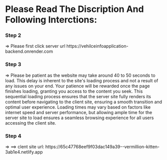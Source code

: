 <h1>Please Read The Discription And Following Interctions:</h1>

<h3>Step 2</h3> => Please first click  server url https://vehilceinfoapplication-backend.onrender.com

<h3>Step 3</h3> => Please be patient as the website may take around 40 to 50 seconds to load. This delay is inherent to the site's loading process and not a result of any issues on your end. Your patience will be rewarded once the page finishes loading, granting you access to the content you seek. This sequential loading process ensures that the server site fully renders its content before navigating to the client site, ensuring a smooth transition and optimal user experience. Loading times may vary based on factors like internet speed and server performance, but allowing ample time for the server site to load ensures a seamless browsing experience for all users accessing the client site.

<h3>Step 4</h3> =>  ==> clent site url: https://65c47768eef9f03dac149a39--vermillion-kitten-3ab1e4.netlify.app


